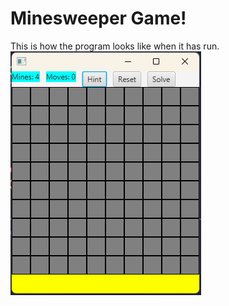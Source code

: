 # Minesweeper Game!
This is how the program looks like when it has run.
![Minesweeper GUI](https://github.com/sahildayal/Minesweeper/blob/main/m1.png "Minesweeper GUI") 
